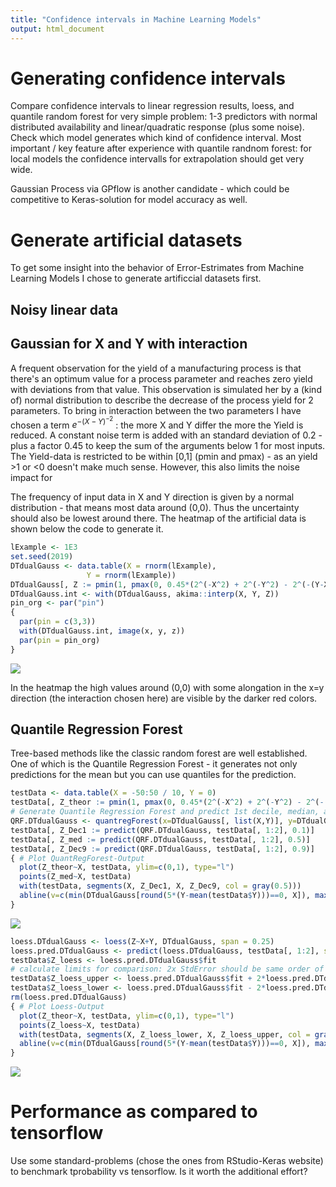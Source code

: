 ```yaml
---
title: "Confidence intervals in Machine Learning Models"
output: html_document
---
```


# Generating confidence intervals

Compare confidence intervals to linear regression results, loess, and quantile random forest for very simple problem: 1-3 predictors with normal distributed availability and linear/quadratic response (plus some noise). Check which model generates which kind of confidence interval. Most important / key feature after experience with quantile randnom forest: for local models the confidence intervalls for extrapolation should get very wide.

Gaussian Process via GPflow is another candidate - which could be competitive to Keras-solution for model accuracy as well.

# Generate artificial datasets

To get some insight into the behavior of Error-Estrimates from Machine Learning Models I chose to generate artificcial datasets first. 


## Noisy linear data



## Gaussian for X and Y with interaction

A frequent observation for the yield of a manufacturing process is that there's an optimum value for a process parameter and reaches zero yield with deviations from that value. This observation is simulated her by a (kind of) normal distribution to describe the decrease of the process yield for 2 parameters. To bring in interaction between the two parameters I have chosen a term $e^{-(X-Y)^{-2}}$ : the more X and Y differ the more the Yield is reduced. A constant noise term is added with an standard deviation of 0.2 - plus a factor 0.45 to keep the sum of the arguments below 1 for most inputs. The Yield-data is restricted to be within [0,1] (pmin and pmax) - as an yield >1 or <0 doesn't make much sense. However, this also limits the noise impact for 

The frequency of input data in X and Y direction is given by a normal distribution - that means most data around (0,0). Thus the uncertainty should also be lowest around there. The heatmap of the artificial data is shown below the code to generate it.


```r
lExample <- 1E3
set.seed(2019)
DTdualGauss <- data.table(X = rnorm(lExample),
                 Y = rnorm(lExample))
DTdualGauss[, Z := pmin(1, pmax(0, 0.45*(2^(-X^2) + 2^(-Y^2) - 2^(-(Y-X)^(-2)) + rnorm(lExample, 0, 0.2))))]
DTdualGauss.int <- with(DTdualGauss, akima::interp(X, Y, Z))
pin_org <- par("pin")
{
  par(pin = c(3,3))
  with(DTdualGauss.int, image(x, y, z))
  par(pin = pin_org)
}
```

![](ConfInt_01_artificial_files/figure-html/plot_dualGauss-1.png)<!-- -->

In the heatmap the high values around (0,0) with some alongation in the x=y direction (the interaction chosen here) are visible by the darker red colors.

## Quantile Regression Forest

Tree-based methods like the classic random forest are well established. One of which is the Quantile Regression Forest - it generates not only predictions for the mean but you can use quantiles for the prediction.




```r
testData <- data.table(X = -50:50 / 10, Y = 0)
testData[, Z_theor := pmin(1, pmax(0, 0.45*(2^(-X^2) + 2^(-Y^2) - 2^(-(Y-X)^(-2)))))]
# Generate Quantile Regression Forest and predict 1st decile, median, and 9th decile
QRF.DTdualGauss <- quantregForest(x=DTdualGauss[, list(X,Y)], y=DTdualGauss[, Z])
testData[, Z_Dec1 := predict(QRF.DTdualGauss, testData[, 1:2], 0.1)]
testData[, Z_med := predict(QRF.DTdualGauss, testData[, 1:2], 0.5)]
testData[, Z_Dec9 := predict(QRF.DTdualGauss, testData[, 1:2], 0.9)]
{ # Plot QuantRegForest-Output
  plot(Z_theor~X, testData, ylim=c(0,1), type="l")
  points(Z_med~X, testData)
  with(testData, segments(X, Z_Dec1, X, Z_Dec9, col = gray(0.5)))
  abline(v=c(min(DTdualGauss[round(5*(Y-mean(testData$Y)))==0, X]), max(DTdualGauss[round(5*(Y-mean(testData$Y)))==0, X])), lty="dashed")
}
```

![](ConfInt_01_artificial_files/figure-html/plot_dualGaussModels-1.png)<!-- -->

```r
loess.DTdualGauss <- loess(Z~X+Y, DTdualGauss, span = 0.25)
loess.pred.DTdualGauss <- predict(loess.DTdualGauss, testData[, 1:2], se = TRUE)
testData$Z_loess <- loess.pred.DTdualGauss$fit
# calculate limits for comparison: 2x StdError should be same order of magnitude as Decile
testData$Z_loess_upper <- loess.pred.DTdualGauss$fit + 2*loess.pred.DTdualGauss$se.fit 
testData$Z_loess_lower <- loess.pred.DTdualGauss$fit - 2*loess.pred.DTdualGauss$se.fit
rm(loess.pred.DTdualGauss)
{ # Plot Loess-Output
  plot(Z_theor~X, testData, ylim=c(0,1), type="l")
  points(Z_loess~X, testData)
  with(testData, segments(X, Z_loess_lower, X, Z_loess_upper, col = gray(0.5)))
  abline(v=c(min(DTdualGauss[round(5*(Y-mean(testData$Y)))==0, X]), max(DTdualGauss[round(5*(Y-mean(testData$Y)))==0, X])), lty="dashed")
}
```

![](ConfInt_01_artificial_files/figure-html/plot_dualGaussModels-2.png)<!-- -->

# Performance as compared to tensorflow

Use some standard-problems (chose the ones from RStudio-Keras website) to benchmark tprobability vs tensorflow. Is it worth the additional effort?
